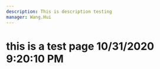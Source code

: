```yaml
---
description: This is description testing
manager: Wang.Hui
---
```

# this is a test page 10/31/2020 9:20:10 PM